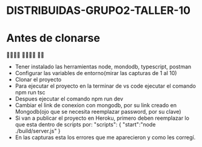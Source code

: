 # DISTRIBUIDAS-GRUPO2-TALLER-10
#  Antes de clonarse

👨‍💻👩‍💻 👨‍💻👩‍💻 👨‍💻
- Tener instalado las herramientas node, mondodb, typescript, postman
- Configurar las variables de entorno(mirar las capturas de 1 al 10)
- Clonar el proyecto
- Para ejecutar el proyecto en la terminar de vs code ejecutar el comando 
  npm run tsc
- Despues ejecutar el comando
  npm run dev
- Cambiar el link de conexion con mongodb, por su link creado en Mongodb(ojo que se necesita reemplazar password, por su clave)
- Si van a publicar el proyecto en Heroku, primero deben reemplazar lo que esta dentro de scripts por:
  "scripts": {
    "start":"node ./build/server.js"
  }
- En las capturas esta los errores que me aparecieron y como les corregí.
